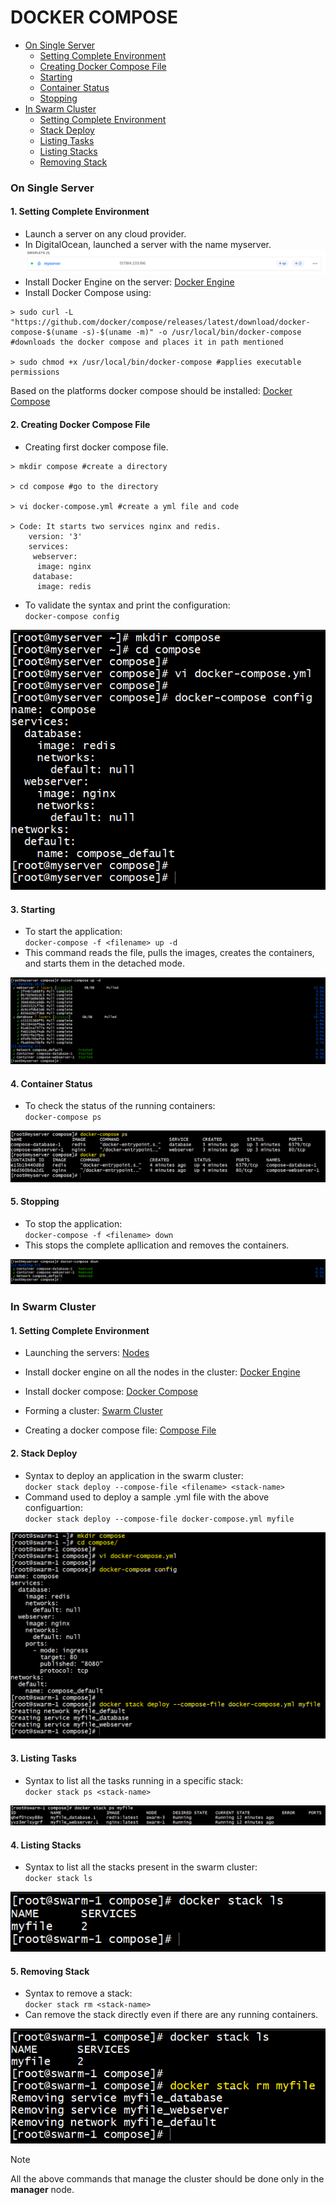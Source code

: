 # DOCKER COMPOSE  
- [ On Single Server ](#on-single-server)
    - [ Setting Complete Environment ](#1-setting-complete-environment)
    - [ Creating Docker Compose File ](#2-creating-docker-compose-file) 
    - [ Starting ](#3-starting)
    - [ Container Status ](#4-container-status)
    - [ Stopping ](#5-stopping)
- [ In Swarm Cluster ](#in-swarm-cluster)
    - [ Setting Complete Environment ](#1-setting-complete-environment-1)
    - [ Stack Deploy ](#2-stack-deploy)
    - [ Listing Tasks ](#3-listing-tasks)
    - [ Listing Stacks ](#4-listing-stacks)
    - [ Removing Stack ](#5-removing-stack)

<a name="single"></a>
### On Single Server    

<a name="setting env 1"></a>  
#### 1. Setting Complete Environment
- Launch a server on any cloud provider.  
- In DigitalOcean, launched a server with the name myserver.  
![screenshot](https://github.com/saimanasak/docker/blob/main/orchestrartion/compose/screenshots/node.png)  
- Install Docker Engine on the server: [ Docker Engine ](https://github.com/saimanasak/docker/blob/main/orchestrartion/swarm/swarm_handson.md#docker-engine-installation)
- Install Docker Compose using:  
```
> sudo curl -L "https://github.com/docker/compose/releases/latest/download/docker-compose-$(uname -s)-$(uname -m)" -o /usr/local/bin/docker-compose #downloads the docker compose and places it in path mentioned

> sudo chmod +x /usr/local/bin/docker-compose #applies executable permissions
```
Based on the platforms docker compose should be installed: [ Docker Compose ](https://docs.docker.com/compose/install/)

<a name="creating dc"></a>  
#### 2. Creating Docker Compose File  
- Creating first docker compose file.  
```
> mkdir compose #create a directory

> cd compose #go to the directory

> vi docker-compose.yml #create a yml file and code

> Code: It starts two services nginx and redis.
    version: '3'
    services:
     webserver:
      image: nginx
     database:
      image: redis
```
- To validate the syntax and print the configuration:  
`docker-compose config`  

![screenshot](https://github.com/saimanasak/docker/blob/main/orchestrartion/compose/screenshots/first_dc.png)  

<a name="starting"></a>
#### 3. Starting 
- To start the application:  
`docker-compose -f <filename> up -d`  
- This command reads the file, pulls the images, creates the containers, and starts them in the detached mode.    

![screenshot](https://github.com/saimanasak/docker/blob/main/orchestrartion/compose/screenshots/first_dc_up.png)

<a name="status"></a>
#### 4. Container Status  
- To check the status of the running containers:  
`docker-compose ps`  

![screenshot](https://github.com/saimanasak/docker/blob/main/orchestrartion/compose/screenshots/dc_ps.png)  

<a name="stopping"></a>
#### 5. Stopping  
- To stop the application:  
`docker-compose -f <filename> down`  
- This stops the complete apllication and removes the containers.  

![screenshot](https://github.com/saimanasak/docker/blob/main/orchestrartion/compose/screenshots/first_dc_down.png)  

<a name="cluster"></a>
### In Swarm Cluster 

<a name="setting env 2"></a>
#### 1. Setting Complete Environment  
- Launching the servers: [ Nodes ](https://github.com/saimanasak/docker/blob/main/orchestrartion/swarm/swarm_handson.md#setting-up-an-environment)  

- Install docker engine on all the nodes in the cluster:  [ Docker Engine ](https://github.com/saimanasak/docker/blob/main/orchestrartion/swarm/swarm_handson.md#docker-engine-installation)  

- Install docker compose:  [ Docker Compose ](https://github.com/saimanasak/docker/blob/main/orchestrartion/compose/compose_handson.md#1-setting-complete-environment)

- Forming a cluster: [ Swarm Cluster ](https://github.com/saimanasak/docker/blob/main/orchestrartion/swarm/swarm_handson.md#creating-swarm-cluster)  

- Creating a docker compose file:  [ Compose File ](https://github.com/saimanasak/docker/blob/main/orchestrartion/compose/compose_handson.md#2-creating-docker-compose-file)  

<a name="stack deploy"></a>
#### 2. Stack Deploy  
- Syntax to deploy an application in the swarm cluster:  
`docker stack deploy --compose-file <filename> <stack-name>`  
- Command used to deploy a sample .yml file with the above configuartion:  
`docker stack deploy --compose-file docker-compose.yml myfile`  

![screenshot](https://github.com/saimanasak/docker/blob/main/orchestrartion/compose/screenshots/stack_deploy.png)  

<a name="listing"></a>
#### 3. Listing Tasks
- Syntax to list all the tasks running in a specific stack:  
`docker stack ps <stack-name>`  

![screenshot](https://github.com/saimanasak/docker/blob/main/orchestrartion/compose/screenshots/stack_ps.png)  

<a name="listing stack"></a>
#### 4. Listing Stacks  
- Syntax to list all the stacks present in the swarm cluster:  
`docker stack ls`  

![screenshot](https://github.com/saimanasak/docker/blob/main/orchestrartion/compose/screenshots/stack_ls.png)  

<a name="removing"></a>
#### 5. Removing Stack  
- Syntax to remove a stack:  
`docker stack rm <stack-name>`  
- Can remove the stack directly even if there are any running containers.  

![screenshot](https://github.com/saimanasak/docker/blob/main/orchestrartion/compose/screenshots/stack_rm.png)  

> [!NOTE]  
> All the above commands that manage the cluster should be done only in the **manager** node.  
